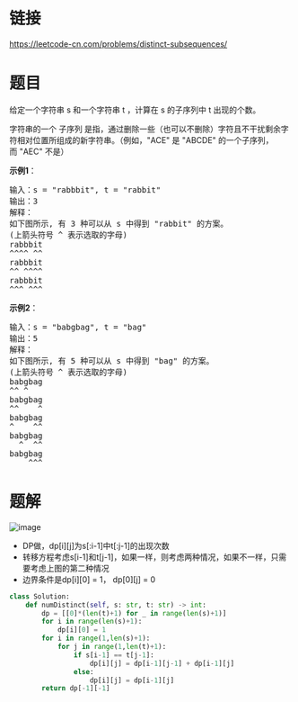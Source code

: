 # 链接
https://leetcode-cn.com/problems/distinct-subsequences/

# 题目
给定一个字符串 s 和一个字符串 t ，计算在 s 的子序列中 t 出现的个数。

字符串的一个 子序列 是指，通过删除一些（也可以不删除）字符且不干扰剩余字符相对位置所组成的新字符串。（例如，"ACE" 是 "ABCDE" 的一个子序列，而 "AEC" 不是）

**示例1**：
<pre>
输入：s = "rabbbit", t = "rabbit"
输出：3
解释：
如下图所示, 有 3 种可以从 s 中得到 "rabbit" 的方案。
(上箭头符号 ^ 表示选取的字母)
rabbbit
^^^^ ^^
rabbbit
^^ ^^^^
rabbbit
^^^ ^^^
</pre>

**示例2**：
<pre>
输入：s = "babgbag", t = "bag"
输出：5
解释：
如下图所示, 有 5 种可以从 s 中得到 "bag" 的方案。 
(上箭头符号 ^ 表示选取的字母)
babgbag
^^ ^
babgbag
^^    ^
babgbag
^    ^^
babgbag
  ^  ^^
babgbag
    ^^^
</pre>

# 题解
![image](https://user-images.githubusercontent.com/30548164/111423851-fac9ff00-8744-11eb-83c3-13abb580afc0.png)
- DP做，dp[i][j]为s[:i-1]中t[:j-1]的出现次数
- 转移方程考虑s[i-1]和t[j-1]，如果一样，则考虑两种情况，如果不一样，只需要考虑上图的第二种情况
- 边界条件是dp[i][0] = 1， dp[0][j] = 0
```python
class Solution:
    def numDistinct(self, s: str, t: str) -> int:
        dp = [[0]*(len(t)+1) for _ in range(len(s)+1)]
        for i in range(len(s)+1):
            dp[i][0] = 1
        for i in range(1,len(s)+1):
            for j in range(1,len(t)+1):
                if s[i-1] == t[j-1]:
                    dp[i][j] = dp[i-1][j-1] + dp[i-1][j]
                else:
                    dp[i][j] = dp[i-1][j]
        return dp[-1][-1]
```
